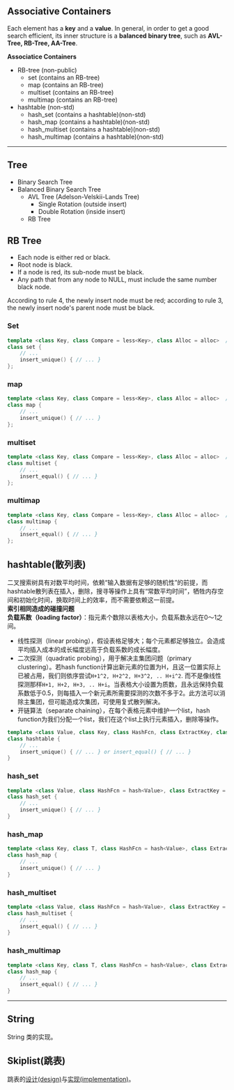 ## Associative Containers
Each element has a **key** and a **value**. In general, in order to get a good search efficient, its inner structure is a **balanced binary tree**, such as **AVL-Tree, RB-Tree, AA-Tree**.   

**Associatice Containers**  
* RB-tree (non-public)
  * set (contains an RB-tree)
  * map (contains an RB-tree)
  * multiset (contains an RB-tree)
  * multimap (contains an RB-tree)
* hashtable (non-std)
  * hash_set (contains a hashtable)(non-std)
  * hash_map (contains a hashtable)(non-std)
  * hash_multiset (contains a hashtable)(non-std)
  * hash_multimap (contains a hashtable)(non-std)
  
___
  
## Tree
* Binary Search Tree
* Balanced Binary Search Tree
  * AVL Tree (Adelson-Velskii-Lands Tree)
    * Single Rotation (outside insert)
    * Double Rotation (inside insert)
  * RB Tree

## RB Tree
* Each node is either red or black.
* Root node is black.
* If a node is red, its sub-node must be black.
* Any path that from any node to NULL, must include the same number black node.

According to rule 4, the newly insert node must be red; according to rule 3, the newly insert node's parent node must be black.  

### Set
```c++
template <class Key, class Compare = less<Key>, class Alloc = alloc>  // 缺省采用递增排序
class set {
    // ...
    insert_unique() { // ... }
};
```

### map
```c++
template <class Key, class Compare = less<Key>, class Alloc = alloc>  // 缺省采用递增排序
class map {
    // ...
    insert_unique() { // ... }
};
```

### multiset
```c++
template <class Key, class Compare = less<Key>, class Alloc = alloc>  // 缺省采用递增排序
class multiset {
    // ...
    insert_equal() { // ... }
};
```

### multimap
```c++
template <class Key, class Compare = less<Key>, class Alloc = alloc>  // 缺省采用递增排序
class multimap {
    // ...
    insert_equal() { // ... }
};
```

## hashtable(散列表)
二叉搜索树具有对数平均时间，依赖“输入数据有足够的随机性”的前提，而hashtable散列表在插入，删除，搜寻等操作上具有“常数平均时间”，牺牲内存空间和初始化时间，换取时间上的效率，而不需要依赖这一前提。   
**索引相同造成的碰撞问题**   
**负载系数（loading factor）**：指元素个数除以表格大小，负载系数永远在0～1之间。  
* 线性探测（linear probing），假设表格足够大；每个元素都足够独立。会造成平均插入成本的成长幅度远高于负载系数的成长幅度。  
* 二次探测（quadratic probing），用于解决主集团问题（primary clustering）。若hash function计算出新元素的位置为H，且这一位置实际上已被占用，我们则依序尝试`H+1^2, H+2^2, H+3^2, .. H+i^2`. 而不是像线性探测那样`H+1, H+2, H+3, .. H+i`。当表格大小设置为质数，且永远保持负载系数低于0.5，则每插入一个新元素所需要探测的次数不多于2。此方法可以消除主集团，但可能造成次集团，可使用复式散列解决。 
* 开链算法（separate chaining），在每个表格元素中维护一个list，hash function为我们分配一个list，我们在这个list上执行元素插入，删除等操作。

```c++
template <class Value, class Key, class HashFcn, class ExtractKey, class EqualKey, class Alloc = alloc>
class hashtable {
    // ...
    insert_unique() { // ... } or insert_equal() { // ... }
}
```

### hash_set
```c++
template <class Value, class HashFcn = hash<Value>, class ExtractKey = equal_to<Value>, class Alloc = alloc>
class hash_set {
    // ...
    insert_unique() { // ... } 
}
```

### hash_map
```c++
template <class Key, class T, class HashFcn = hash<Value>, class ExtractKey = equal_to<Value>, class Alloc = alloc>
class hash_map {
    // ...
    insert_unique() { // ... } 
}
```

### hash_multiset
```c++
template <class Value, class HashFcn = hash<Value>, class ExtractKey = equal_to<Value>, class Alloc = alloc>
class hash_multiset {
    // ...
    insert_equal() { // ... } 
}
```

### hash_multimap
```c++
template <class Key, class T, class HashFcn = hash<Value>, class ExtractKey = equal_to<Value>, class Alloc = alloc>
class hash_map {
    // ...
    insert_equal() { // ... } 
}
```

___

## String
String 类的实现。


## Skiplist(跳表)
跳表的[设计(design)](https://skiplist.readthedocs.io/en/latest/design.html)与[实现(implementation)](https://gist.github.com/unsuthee/4116663)。



